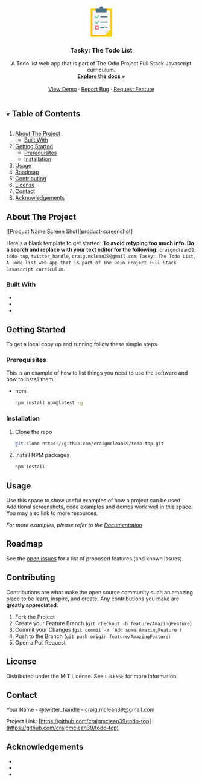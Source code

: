 <!--
*** Thanks for checking out the Best-README-Template. If you have a suggestion
*** that would make this better, please fork the repo and create a pull request
*** or simply open an issue with the tag "enhancement".
*** Thanks again! Now go create something AMAZING! :D
***
***
***
*** To avoid retyping too much info. Do a search and replace for the following:
*** craigmclean39, todo-top, twitter_handle, craig.mclean39@gmail.com, Tasky: The Todo List, A Todo list web app that is part of The Odin Project Full Stack Javascript curriculum.
-->

<!-- PROJECT SHIELDS -->
<!--
*** I'm using markdown "reference style" links for readability.
*** Reference links are enclosed in brackets [ ] instead of parentheses ( ).
*** See the bottom of this document for the declaration of the reference variables
*** for contributors-url, forks-url, etc. This is an optional, concise syntax you may use.
*** https://www.markdownguide.org/basic-syntax/#reference-style-links
-->
<!-- [![Contributors][contributors-shield]][contributors-url]
[![Forks][forks-shield]][forks-url]
[![Stargazers][stars-shield]][stars-url]
[![Issues][issues-shield]][issues-url]
[![MIT License][license-shield]][license-url]
[![LinkedIn][linkedin-shield]][linkedin-url] -->

<!-- PROJECT LOGO -->
<br />
<p align="center">
  <a href="https://github.com/craigmclean39/todo-top">
    <img src="src/media/logo.svg" alt="Logo" width="80" height="80">
  </a>

  <h3 align="center">Tasky: The Todo List</h3>

  <p align="center">
    A Todo list web app that is part of The Odin Project Full Stack Javascript curriculum.
    <br />
    <a href="https://github.com/craigmclean39/todo-top"><strong>Explore the docs »</strong></a>
    <br />
    <br />
    <a href="https://github.com/craigmclean39/todo-top">View Demo</a>
    ·
    <a href="https://github.com/craigmclean39/todo-top/issues">Report Bug</a>
    ·
    <a href="https://github.com/craigmclean39/todo-top/issues">Request Feature</a>
  </p>
</p>

<!-- TABLE OF CONTENTS -->
<details open="open">
  <summary><h2 style="display: inline-block">Table of Contents</h2></summary>
  <ol>
    <li>
      <a href="#about-the-project">About The Project</a>
      <ul>
        <li><a href="#built-with">Built With</a></li>
      </ul>
    </li>
    <li>
      <a href="#getting-started">Getting Started</a>
      <ul>
        <li><a href="#prerequisites">Prerequisites</a></li>
        <li><a href="#installation">Installation</a></li>
      </ul>
    </li>
    <li><a href="#usage">Usage</a></li>
    <li><a href="#roadmap">Roadmap</a></li>
    <li><a href="#contributing">Contributing</a></li>
    <li><a href="#license">License</a></li>
    <li><a href="#contact">Contact</a></li>
    <li><a href="#acknowledgements">Acknowledgements</a></li>
  </ol>
</details>

<!-- ABOUT THE PROJECT -->

## About The Project

[![Product Name Screen Shot][product-screenshot]](https://example.com)

Here's a blank template to get started:
**To avoid retyping too much info. Do a search and replace with your text editor for the following:**
`craigmclean39`, `todo-top`, `twitter_handle`, `craig.mclean39@gmail.com`, `Tasky: The Todo List`, `A Todo list web app that is part of The Odin Project Full Stack Javascript curriculum.`

### Built With

- []()
- []()
- []()

<!-- GETTING STARTED -->

## Getting Started

To get a local copy up and running follow these simple steps.

### Prerequisites

This is an example of how to list things you need to use the software and how to install them.

- npm
  ```sh
  npm install npm@latest -g
  ```

### Installation

1. Clone the repo
   ```sh
   git clone https://github.com/craigmclean39/todo-top.git
   ```
2. Install NPM packages
   ```sh
   npm install
   ```

<!-- USAGE EXAMPLES -->

## Usage

Use this space to show useful examples of how a project can be used. Additional screenshots, code examples and demos work well in this space. You may also link to more resources.

_For more examples, please refer to the [Documentation](https://example.com)_

<!-- ROADMAP -->

## Roadmap

See the [open issues](https://github.com/craigmclean39/todo-top/issues) for a list of proposed features (and known issues).

<!-- CONTRIBUTING -->

## Contributing

Contributions are what make the open source community such an amazing place to be learn, inspire, and create. Any contributions you make are **greatly appreciated**.

1. Fork the Project
2. Create your Feature Branch (`git checkout -b feature/AmazingFeature`)
3. Commit your Changes (`git commit -m 'Add some AmazingFeature'`)
4. Push to the Branch (`git push origin feature/AmazingFeature`)
5. Open a Pull Request

<!-- LICENSE -->

## License

Distributed under the MIT License. See `LICENSE` for more information.

<!-- CONTACT -->

## Contact

Your Name - [@twitter_handle](https://twitter.com/twitter_handle) - craig.mclean39@gmail.com

Project Link: [https://github.com/craigmclean39/todo-top](https://github.com/craigmclean39/todo-top)

<!-- ACKNOWLEDGEMENTS -->

## Acknowledgements

- []()
- []()
- []()

<!-- MARKDOWN LINKS & IMAGES -->
<!-- https://www.markdownguide.org/basic-syntax/#reference-style-links -->

[contributors-shield]: https://img.shields.io/github/contributors/craigmclean39/repo.svg?style=for-the-badge
[contributors-url]: https://github.com/craigmclean39/todo-top/graphs/contributors
[forks-shield]: https://img.shields.io/github/forks/craigmclean39/repo.svg?style=for-the-badge
[forks-url]: https://github.com/craigmclean39/todo-top/network/members
[stars-shield]: https://img.shields.io/github/stars/craigmclean39/repo.svg?style=for-the-badge
[stars-url]: https://github.com/craigmclean39/todo-top/stargazers
[issues-shield]: https://img.shields.io/github/issues/craigmclean39/repo.svg?style=for-the-badge
[issues-url]: https://github.com/craigmclean39/todo-top/issues
[license-shield]: https://img.shields.io/github/license/craigmclean39/repo.svg?style=for-the-badge
[license-url]: https://github.com/craigmclean39/todo-top/blob/master/LICENSE.txt
[linkedin-shield]: https://img.shields.io/badge/-LinkedIn-black.svg?style=for-the-badge&logo=linkedin&colorB=555
[linkedin-url]: https://linkedin.com/in/craigmclean39
